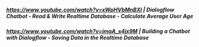 ##### https://www.youtube.com/watch?v=xWpHVbMnBXI | Dialogflow Chatbot - Read & Write Realtime Database - Calculate Average User Age
##### https://www.youtube.com/watch?v=imaA_s4jx9M | Building a Chatbot with Dialogflow - Saving Data in the Realtime Database
